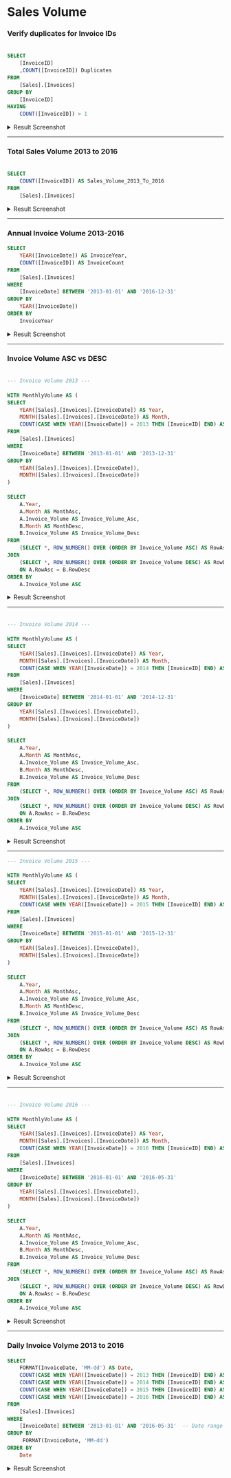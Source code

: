 # Sales Volume

### Verify duplicates for Invoice IDs

```sql

SELECT
	[InvoiceID]
	,COUNT([InvoiceID]) Duplicates
FROM
	[Sales].[Invoices]
GROUP BY 
	[InvoiceID]
HAVING 
	COUNT([InvoiceID]) > 1

```
<details>

<summary>Result Screenshot</summary>

![alt text]( https://github.com/Evank2023/Portfolio/blob/WWI/ResultScreenshot/Screenshot%202024-10-02%20193820.png "No duplicates for Invoice IDs")

</details>

----------------------------------------------------------

### Total Sales Volume 2013 to 2016

```sql

SELECT
	COUNT([InvoiceID]) AS Sales_Volume_2013_To_2016
FROM
	[Sales].[Invoices]

```

<details>

<summary>Result Screenshot</summary>

![alt text]( https://github.com/Evank2023/Portfolio/blob/WWI/ResultScreenshot/Screenshot2024-10-02%20181814.png "Total Sales Volume 2013 to 2016")

</details>


-----------------------------------------------------------

### Annual Invoice Volume 2013-2016
```sql
SELECT
    YEAR([InvoiceDate]) AS InvoiceYear,
    COUNT([InvoiceID]) AS InvoiceCount
FROM
    [Sales].[Invoices]
WHERE
    [InvoiceDate] BETWEEN '2013-01-01' AND '2016-12-31'
GROUP BY
    YEAR([InvoiceDate])
ORDER BY
    InvoiceYear
```
<details>
<summary>Result Screenshot</summary>

![alt text]( https://github.com/Evank2023/Portfolio/blob/WWI/ResultScreenshot/Screenshot%202024-10-18%20040935.png "Annual Invoice Volume 2013-2016")

</details>

_________________________________________

### Invoice Volume ASC vs DESC

```sql

--- Invoice Volume 2013 ---

WITH MonthlyVolume AS (
SELECT 
	YEAR([Sales].[Invoices].[InvoiceDate]) AS Year,
	MONTH([Sales].[Invoices].[InvoiceDate]) AS Month,
    COUNT(CASE WHEN YEAR([InvoiceDate]) = 2013 THEN [InvoiceID] END) AS Invoice_Volume
FROM 
    [Sales].[Invoices]
WHERE 
    [InvoiceDate] BETWEEN '2013-01-01' AND '2013-12-31'  
GROUP BY 
    YEAR([Sales].[Invoices].[InvoiceDate]),
	MONTH([Sales].[Invoices].[InvoiceDate])
)

SELECT 
    A.Year, 
    A.Month AS MonthAsc, 
    A.Invoice_Volume AS Invoice_Volume_Asc, 
    B.Month AS MonthDesc, 
    B.Invoice_Volume AS Invoice_Volume_Desc
FROM 
    (SELECT *, ROW_NUMBER() OVER (ORDER BY Invoice_Volume ASC) AS RowAsc FROM MonthlyVolume) A
JOIN 
    (SELECT *, ROW_NUMBER() OVER (ORDER BY Invoice_Volume DESC) AS RowDesc FROM MonthlyVolume) B
    ON A.RowAsc = B.RowDesc
ORDER BY 
    A.Invoice_Volume ASC

```

<details>

<summary>Result Screenshot</summary>

![alt text]( https://github.com/Evank2023/Portfolio/blob/WWI/ResultScreenshot/Screenshot%202024-10-17%20222727.png " Invoice Volume ")

</details>

___________________________________________________________

```sql

--- Invoice Volume 2014 ---

WITH MonthlyVolume AS (
SELECT 
	YEAR([Sales].[Invoices].[InvoiceDate]) AS Year,
	MONTH([Sales].[Invoices].[InvoiceDate]) AS Month,
    COUNT(CASE WHEN YEAR([InvoiceDate]) = 2014 THEN [InvoiceID] END) AS Invoice_Volume
FROM 
    [Sales].[Invoices]
WHERE 
    [InvoiceDate] BETWEEN '2014-01-01' AND '2014-12-31'  
GROUP BY 
    YEAR([Sales].[Invoices].[InvoiceDate]),
	MONTH([Sales].[Invoices].[InvoiceDate])
)

SELECT 
    A.Year, 
    A.Month AS MonthAsc, 
    A.Invoice_Volume AS Invoice_Volume_Asc, 
    B.Month AS MonthDesc, 
    B.Invoice_Volume AS Invoice_Volume_Desc
FROM 
    (SELECT *, ROW_NUMBER() OVER (ORDER BY Invoice_Volume ASC) AS RowAsc FROM MonthlyVolume) A
JOIN 
    (SELECT *, ROW_NUMBER() OVER (ORDER BY Invoice_Volume DESC) AS RowDesc FROM MonthlyVolume) B
    ON A.RowAsc = B.RowDesc
ORDER BY 
    A.Invoice_Volume ASC
```

<details>

<summary>Result Screenshot</summary>

![alt text]( https://github.com/Evank2023/Portfolio/blob/WWI/ResultScreenshot/Screenshot%202024-10-17%20224531.png " Invoice Volume 2014 ")

</details>

______________________________________________________________

```sql
--- Invoice Volume 2015 ---

WITH MonthlyVolume AS (
SELECT 
	YEAR([Sales].[Invoices].[InvoiceDate]) AS Year,
	MONTH([Sales].[Invoices].[InvoiceDate]) AS Month,
    COUNT(CASE WHEN YEAR([InvoiceDate]) = 2015 THEN [InvoiceID] END) AS Invoice_Volume
FROM 
    [Sales].[Invoices]
WHERE 
    [InvoiceDate] BETWEEN '2015-01-01' AND '2015-12-31'  
GROUP BY 
    YEAR([Sales].[Invoices].[InvoiceDate]),
	MONTH([Sales].[Invoices].[InvoiceDate])
)

SELECT 
    A.Year, 
    A.Month AS MonthAsc, 
    A.Invoice_Volume AS Invoice_Volume_Asc, 
    B.Month AS MonthDesc, 
    B.Invoice_Volume AS Invoice_Volume_Desc
FROM 
    (SELECT *, ROW_NUMBER() OVER (ORDER BY Invoice_Volume ASC) AS RowAsc FROM MonthlyVolume) A
JOIN 
    (SELECT *, ROW_NUMBER() OVER (ORDER BY Invoice_Volume DESC) AS RowDesc FROM MonthlyVolume) B
    ON A.RowAsc = B.RowDesc
ORDER BY 
    A.Invoice_Volume ASC
```


<details>

<summary>Result Screenshot</summary>

![alt text]( https://github.com/Evank2023/Portfolio/blob/WWI/ResultScreenshot/Screenshot%202024-10-17%20225020.png " Invoice Volume 2015 ")

</details>

____________________________________________________

```sql

--- Invoice Volume 2016 ---

WITH MonthlyVolume AS (
SELECT 
	YEAR([Sales].[Invoices].[InvoiceDate]) AS Year,
	MONTH([Sales].[Invoices].[InvoiceDate]) AS Month,
    COUNT(CASE WHEN YEAR([InvoiceDate]) = 2016 THEN [InvoiceID] END) AS Invoice_Volume
FROM 
    [Sales].[Invoices]
WHERE 
    [InvoiceDate] BETWEEN '2016-01-01' AND '2016-05-31'  
GROUP BY 
    YEAR([Sales].[Invoices].[InvoiceDate]),
	MONTH([Sales].[Invoices].[InvoiceDate])
)

SELECT 
    A.Year, 
    A.Month AS MonthAsc, 
    A.Invoice_Volume AS Invoice_Volume_Asc, 
    B.Month AS MonthDesc, 
    B.Invoice_Volume AS Invoice_Volume_Desc
FROM 
    (SELECT *, ROW_NUMBER() OVER (ORDER BY Invoice_Volume ASC) AS RowAsc FROM MonthlyVolume) A
JOIN 
    (SELECT *, ROW_NUMBER() OVER (ORDER BY Invoice_Volume DESC) AS RowDesc FROM MonthlyVolume) B
    ON A.RowAsc = B.RowDesc
ORDER BY 
    A.Invoice_Volume ASC
```

<details>

<summary>Result Screenshot</summary>

![alt text]( https://github.com/Evank2023/Portfolio/blob/WWI/ResultScreenshot/Screenshot%202024-10-17%20225404.png " Invoice Volyme 2016 ")

</details>

____________________________________________________

### Daily Invoice Volyme 2013 to 2016

```sql
SELECT 
    FORMAT(InvoiceDate, 'MM-dd') AS Date,
    COUNT(CASE WHEN YEAR([InvoiceDate]) = 2013 THEN [InvoiceID] END) AS Volume_2013,
    COUNT(CASE WHEN YEAR([InvoiceDate]) = 2014 THEN [InvoiceID] END) AS Volume_2014,
    COUNT(CASE WHEN YEAR([InvoiceDate]) = 2015 THEN [InvoiceID] END) AS Volume_2015,
    COUNT(CASE WHEN YEAR([InvoiceDate]) = 2016 THEN [InvoiceID] END) AS Volume_2016
FROM 
    [Sales].[Invoices]
WHERE 
    [InvoiceDate] BETWEEN '2013-01-01' AND '2016-05-31'  -- Date range for all years
GROUP BY 
     FORMAT(InvoiceDate, 'MM-dd')
ORDER BY 
    Date
```

<details>

<summary>Result Screenshot</summary>

![alt text]( https://github.com/Evank2023/Portfolio/blob/WWI/ResultScreenshot/Screenshot%202024-10-17%20225858.png " Daily Invboice Counts ")

</details>






